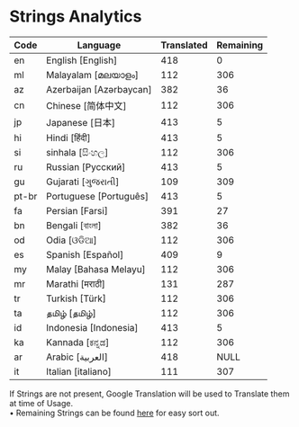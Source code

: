 # Strings Analytics


| Code | Language | Translated | Remaining |
|----|-------|-------|---|
| en | English [English] | 418 | 0 |
| ml | Malayalam [മലയാളം] | 112 | 306 |
| az | Azerbaijan [Azərbaycan] | 382 | 36 |
| cn | Chinese [简体中文] | 112 | 306 |
| jp | Japanese [日本] | 413 | 5 |
| hi | Hindi [हिंदी] | 413 | 5 |
| si | sinhala [සිංහල] | 112 | 306 |
| ru | Russian [Русский] | 413 | 5 |
| gu | Gujarati [ગુજરાતી] | 109 | 309 |
| pt-br | Portuguese [Português] | 413 | 5 |
| fa | Persian [Farsi] | 391 | 27 |
| bn | Bengali [বাংলা] | 382 | 36 |
| od | Odia [ଓଡିଆ] | 112 | 306 |
| es | Spanish [Español] | 409 | 9 |
| my | Malay [Bahasa Melayu] | 112 | 306 |
| mr | Marathi [मराठी] | 131 | 287 |
| tr | Turkish [Türk] | 112 | 306 |
| ta | தமிழ் [தமிழ்] | 112 | 306 |
| id | Indonesia [Indonesia] | 413 | 5 |
| ka | Kannada [ಕನ್ನಡ] | 112 | 306 |
| ar | Arabic [العربية] | 418 | NULL |
| it | Italian [italiano] | 111 | 307 |


If Strings are not present, Google Translation will be used to Translate them at time of Usage.
<br>• Remaining Strings can be found [here](./remaining.csv) for easy sort out.
